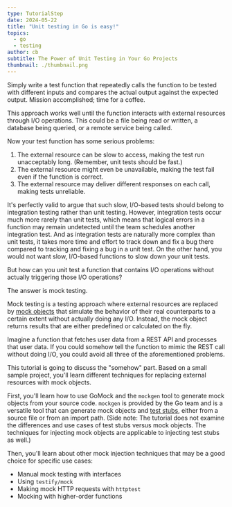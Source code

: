 ```yaml
---
type: TutorialStep
date: 2024-05-22
title: "Unit testing in Go is easy!"
topics:
  - go
  - testing
author: cb
subtitle: The Power of Unit Testing in Your Go Projects
thumbnail: ./thumbnail.png
---
```


Simply write a test function that repeatedly calls the function to be tested with different inputs and compares the actual output against the expected output. Mission accomplished; time for a coffee.

This approach works well until the function interacts with external resources through I/O operations. This could be a file being read or written, a database being queried, or a remote service being called.

Now your test function has some serious problems:

1. The external resource can be slow to access, making the test run unacceptably long. (Remember, unit tests should be fast.)
2. The external resource might even be unavailable, making the test fail even if the function is correct.
3. The external resource may deliver different responses on each call, making tests unreliable.

It's perfectly valid to argue that such slow, I/O-based tests should belong to integration testing rather than unit testing. However, integration tests occur much more rarely than unit tests, which means that logical errors in a function may remain undetected until the team schedules another integration test. And as integration tests are naturally more complex than unit tests, it takes more time and effort to track down and fix a bug there compared to tracking and fixing a bug in a unit test. On the other hand, you would not want slow, I/O-based functions to slow down your unit tests.

But how can you unit test a function that contains I/O operations without actually triggering those I/O operations?

The answer is mock testing.

Mock testing is a testing approach where external resources are replaced by [mock objects](https://en.wikipedia.org/wiki/Mock_object) that simulate the behavior of their real counterparts to a certain extent without actually doing any I/O. Instead, the mock object returns results that are either predefined or calculated on the fly.

Imagine a function that fetches user data from a REST API and processes that user data. If you could somehow tell the function to mimic the REST call without doing I/O, you could avoid all three of the aforementioned problems.

This tutorial is going to discuss the "somehow" part. Based on a small sample project, you'll learn different techniques for replacing external resources with mock objects.

First, you'll learn how to use GoMock and the `mockgen` tool to generate mock objects from your source code. `mockgen` is provided by the Go team and is a versatile tool that can generate mock objects and [test stubs](https://en.wikipedia.org/wiki/Test_stub), either from a source file or from an import path. (Side note: The tutorial does not examine the differences and use cases of test stubs versus mock objects. The techniques for injecting mock objects are applicable to injecting test stubs as well.)

Then, you'll learn about other mock injection techniques that may be a good choice for specific use cases:

- Manual mock testing with interfaces
- Using `testify/mock`
- Making mock HTTP requests with `httptest`
- Mocking with higher-order functions
